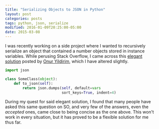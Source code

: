 ```yaml
---
title: "Serializing Objects to JSON in Python"
layout: post
categories: posts
tags: python, json, serialize
modified: 2016-01-09T20:25:00-05:00
date: 2015-03-08
---
```

I was recently working on a side project where I wanted to recursively serialize an object that contained a number objects stored in instance variables. While perusing Stack Overflow, I came across this [elegant solution](http://stackoverflow.com/a/15538391/1684563) posted by [Onur Yildirim](http://stackoverflow.com/users/112731/onur-yildirim), which I have altered slightly.

```python
import json

class SomeClass(object):
    def to_json(self):
        return json.dumps(self, default=vars
                          sort_keys=True, indent=4)
```

During my quest for said elegant solution, I found that many people have asked this same question on SO, and very few of the answers, even the _accepted_ ones, came close to being concise as the one above. This won't work in every situation, but it has proved to be a flexible solution for me thus far.
